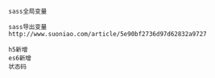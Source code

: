 ```
sass全局变量

sass导出变量
http://www.suoniao.com/article/5e90bf2736d97d62832a9727
```

```
h5新增
es6新增
状态码
```

